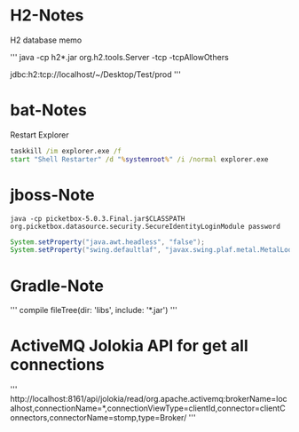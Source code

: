 # H2-Notes
H2 database memo

'''
java -cp h2*.jar org.h2.tools.Server -tcp -tcpAllowOthers

jdbc:h2:tcp://localhost/~/Desktop/Test/prod
'''

# bat-Notes
Restart Explorer
```bat
taskkill /im explorer.exe /f
start "Shell Restarter" /d "%systemroot%" /i /normal explorer.exe
```

# jboss-Note
```
java -cp picketbox-5.0.3.Final.jar$CLASSPATH org.picketbox.datasource.security.SecureIdentityLoginModule password
```

```java
System.setProperty("java.awt.headless", "false");
System.setProperty("swing.defaultlaf", "javax.swing.plaf.metal.MetalLookAndFeel");
```

# Gradle-Note
'''
compile fileTree(dir: 'libs', include: '*.jar')
'''


# ActiveMQ Jolokia API for get all connections
'''
http://localhost:8161/api/jolokia/read/org.apache.activemq:brokerName=localhost,connectionName=*,connectionViewType=clientId,connector=clientConnectors,connectorName=stomp,type=Broker/
'''

